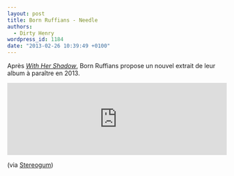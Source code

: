 ```yaml
---
layout: post
title: Born Ruffians - Needle
authors:
  - Dirty Henry
wordpress_id: 1184
date: "2013-02-26 10:39:49 +0100"
---
```


Après [_With Her Shadow_](1155), Born Ruffians propose un nouvel extrait de leur
album à paraître en 2013.

<iframe width="100%" height="166" scrolling="no" frameborder="no" src="https://w.soundcloud.com/player/?url=http%3A%2F%2Fapi.soundcloud.com%2Ftracks%2F79258774"></iframe>

(via [Stereogum](http://stereogum.com/1264771/born-ruffians-needle/mp3s/))
